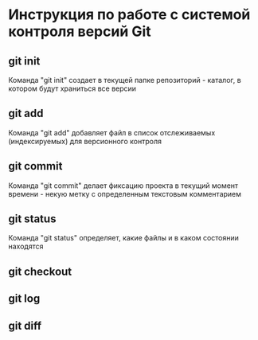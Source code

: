 # Инструкция по работе с системой контроля версий Git

## git init
Команда "git init" создает в текущей папке репозиторий - каталог, в котором будут храниться все версии


## git add
Команда "git add" добавляет файл в список отслеживаемых (индексируемых) для версионного контроля


## git commit
Команда "git commit" делает фиксацию проекта в текущий момент времени - некую метку с определенным текстовым комментарием 

## git status
Команда "git status" определяет, какие файлы и в каком состоянии находятся

## git checkout

## git log

## git diff